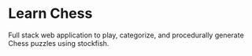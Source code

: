 # Learn Chess
Full stack web application to play, categorize, and procedurally generate Chess puzzles using stockfish.
